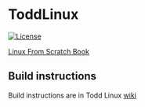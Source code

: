 # ToddLinux

[![License](https://img.shields.io/badge/license-MIT-yellow)](https://github.com/adamjedrzejewski/ToddLinux/blob/main/LICENSE)

[Linux From Scratch Book](https://www.linuxfromscratch.org/lfs/downloads/stable/LFS-BOOK-11.0.pdf)

## Build instructions
Build instructions are in Todd Linux [wiki](https://github.com/adamjedrzejewski/ToddLinux/wiki/Building)
